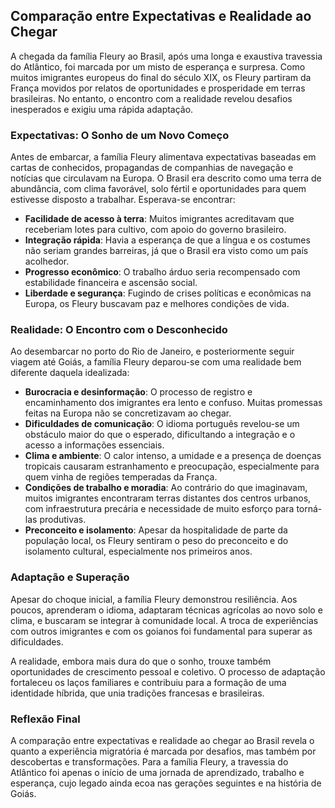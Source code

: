 ## Comparação entre Expectativas e Realidade ao Chegar

A chegada da família Fleury ao Brasil, após uma longa e exaustiva travessia do Atlântico, foi marcada por um misto de esperança e surpresa. Como muitos imigrantes europeus do final do século XIX, os Fleury partiram da França movidos por relatos de oportunidades e prosperidade em terras brasileiras. No entanto, o encontro com a realidade revelou desafios inesperados e exigiu uma rápida adaptação.

### Expectativas: O Sonho de um Novo Começo

Antes de embarcar, a família Fleury alimentava expectativas baseadas em cartas de conhecidos, propagandas de companhias de navegação e notícias que circulavam na Europa. O Brasil era descrito como uma terra de abundância, com clima favorável, solo fértil e oportunidades para quem estivesse disposto a trabalhar. Esperava-se encontrar:

- **Facilidade de acesso à terra**: Muitos imigrantes acreditavam que receberiam lotes para cultivo, com apoio do governo brasileiro.
- **Integração rápida**: Havia a esperança de que a língua e os costumes não seriam grandes barreiras, já que o Brasil era visto como um país acolhedor.
- **Progresso econômico**: O trabalho árduo seria recompensado com estabilidade financeira e ascensão social.
- **Liberdade e segurança**: Fugindo de crises políticas e econômicas na Europa, os Fleury buscavam paz e melhores condições de vida.

### Realidade: O Encontro com o Desconhecido

Ao desembarcar no porto do Rio de Janeiro, e posteriormente seguir viagem até Goiás, a família Fleury deparou-se com uma realidade bem diferente daquela idealizada:

- **Burocracia e desinformação**: O processo de registro e encaminhamento dos imigrantes era lento e confuso. Muitas promessas feitas na Europa não se concretizavam ao chegar.
- **Dificuldades de comunicação**: O idioma português revelou-se um obstáculo maior do que o esperado, dificultando a integração e o acesso a informações essenciais.
- **Clima e ambiente**: O calor intenso, a umidade e a presença de doenças tropicais causaram estranhamento e preocupação, especialmente para quem vinha de regiões temperadas da França.
- **Condições de trabalho e moradia**: Ao contrário do que imaginavam, muitos imigrantes encontraram terras distantes dos centros urbanos, com infraestrutura precária e necessidade de muito esforço para torná-las produtivas.
- **Preconceito e isolamento**: Apesar da hospitalidade de parte da população local, os Fleury sentiram o peso do preconceito e do isolamento cultural, especialmente nos primeiros anos.

### Adaptação e Superação

Apesar do choque inicial, a família Fleury demonstrou resiliência. Aos poucos, aprenderam o idioma, adaptaram técnicas agrícolas ao novo solo e clima, e buscaram se integrar à comunidade local. A troca de experiências com outros imigrantes e com os goianos foi fundamental para superar as dificuldades.

A realidade, embora mais dura do que o sonho, trouxe também oportunidades de crescimento pessoal e coletivo. O processo de adaptação fortaleceu os laços familiares e contribuiu para a formação de uma identidade híbrida, que unia tradições francesas e brasileiras.

### Reflexão Final

A comparação entre expectativas e realidade ao chegar ao Brasil revela o quanto a experiência migratória é marcada por desafios, mas também por descobertas e transformações. Para a família Fleury, a travessia do Atlântico foi apenas o início de uma jornada de aprendizado, trabalho e esperança, cujo legado ainda ecoa nas gerações seguintes e na história de Goiás.